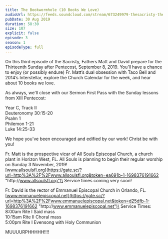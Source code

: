 ```yaml
---
title: The Bookwormhole (10 Books We Love)
audioUrl: https://feeds.soundcloud.com/stream/673249979-thesacristy-the-sacristy-s1e3.m4a
pubDate: 30 Aug 2019
duration: 58:30
size: 107
explicit: false
episode: 3
season: 1
episodeType: full
---
```

On this third episode of the Sacristy, Fathers Matt and David prepare for the Thirteenth Sunday after Pentecost, September 8, 2019. You’ll have a chance to enjoy (or possibly endure) Fr. Matt’s dual obsession with Taco Bell and 2014’s Interstellar, explore the Church Calendar for the week, and hear about 10 books we love. 

As always, we'll close with our Sermon First Pass with the Sunday lessons from XIII Pentecost:

Year C, Track II\
Deuteronomy 30:15-20\
Psalm 1\
Philemon 1-21\
Luke 14:25-33

We hope you've been encouraged and edified by our work! Christ be with you!

Fr. Matt is the prospective vicar of All Souls Episcopal Church, a church plant in Horizon West, FL. All Souls is planning to begin their regular worship on Sunday 3 November, 2019!\
[www.allsoulsfl.org](https://gate.sc/?url=http%3A%2F%2Fwww.allsoulsfl.org&token=ea691b-1-1698376191662 "http\://www.allsoulsfl.org")\
Service times coming very soon!

Fr. David is the rector of Emmanuel Episcopal Church in Orlando, FL.\
[www.emmanuelepiscopal.net](https://gate.sc/?url=http%3A%2F%2Fwww.emmanuelepiscopal.net&token=d25dfb-1-1698376191662 "http\://www.emmanuelepiscopal.net")\
Service Times:\
8:00am Rite I Said mass\
10:15am Rite II Choral mass\
5:00pm Rite I Evensong with Holy Communion

MUUUURPHHHHH!!!!